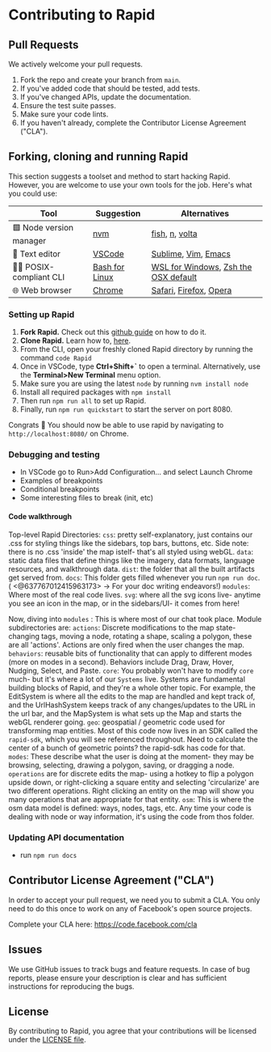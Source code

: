 # Contributing to Rapid

## Pull Requests
We actively welcome your pull requests.

1. Fork the repo and create your branch from `main`.
2. If you've added code that should be tested, add tests.
3. If you've changed APIs, update the documentation.
4. Ensure the test suite passes.
5. Make sure your code lints.
6. If you haven't already, complete the Contributor License Agreement ("CLA").

## Forking, cloning and running Rapid

This section suggests a toolset and method to start hacking Rapid. However, you are welcome to use your own tools for the job. Here's what you could use:

| Tool | Suggestion | Alternatives |
|---|---|---|
| 🟩 Node version manager | [nvm](https://github.com/nvm-sh/nvm) | [fish](https://github.com/jorgebucaran/nvm.fish), [n](https://github.com/tj/n), [volta](https://github.com/volta-cli/volta) |
| 📝 Text editor | [VSCode](https://code.visualstudio.com/) | [Sublime](https://www.sublimetext.com/), [Vim](https://www.vim.org/), [Emacs](https://www.gnu.org/software/emacs/) |
| 🧑‍💻 POSIX-compliant CLI | [Bash for Linux](https://www.gnu.org/software/bash/) | [WSL for Windows](https://learn.microsoft.com/en-us/windows/wsl/install), [Zsh the OSX default](https://www.zsh.org/) |
| 🌐 Web browser | [Chrome](https://www.google.com/chrome/) | [Safari](https://www.apple.com/safari/), [Firefox](https://www.mozilla.org/en-US/firefox/new/), [Opera](https://www.opera.com/) |

### Setting up Rapid

1. **Fork Rapid.** Check out this [github guide](https://docs.github.com/en/get-started/quickstart/fork-a-repo) on how to do it.
2. **Clone Rapid.** Learn how to, [here](https://docs.github.com/en/repositories/creating-and-managing-repositories/cloning-a-repository).
3. From the CLI, open your freshly cloned Rapid directory by running the command `code Rapid`
4. Once in VSCode, type **Ctrl+Shift+`** to open a terminal. Alternatively, use the **Terminal>New Terminal** menu option.
5. Make sure you are using the latest `node` by running `nvm install node`
6. Install all required packages with `npm install`
7. Then run `npm run all` to set up Rapid.
8. Finally, run `npm run quickstart` to start the server on port 8080.

Congrats 🎉 You should now be able to use rapid by navigating to `http://localhost:8080/` on Chrome.

### Debugging and testing
- In VSCode go to Run>Add Configuration... and select Launch Chrome
- Examples of breakpoints
- Conditional breakpoints
- Some interesting files to break (init, etc)

#### Code walkthrough

Top-level Rapid Directories: 
`css`: pretty self-explanatory, just contains our .css for styling things like the sidebars, top bars, buttons, etc. Side note: there is no .css 'inside' the map istelf- that's all styled using webGL. 
`data`: static data files that define things like the imagery, data formats, language resources, and walkthrough data. 
`dist`: the folder that all the built artifacts get served from. 
`docs`: This folder gets filled whenever you run `npm run doc`. ( <@637767012415963173> -> For your doc writing endeavors!)
`modules`: Where most of the real code lives. 
`svg`: where all the svg icons live- anytime you see an icon in the map, or in the sidebars/UI- it comes from here!

Now, diving into `modules` : This is where most of our chat took place. Module subdirectories are: 
`actions`: Discrete modifications to the map state- changing tags, moving a node, rotating a shape, scaling a polygon, these are all 'actions'.  Actions are only fired when the user changes the map. 
`behaviors`: reusable bits of functionality that can apply to different modes (more on modes in a second). Behaviors include Drag, Draw, Hover, Nudging, Select, and Paste.
`core`: You probably won't have to modify `core` much- but it's where a lot of our `Systems` live. Systems are fundamental building blocks of Rapid, and they're a whole other topic. For example, the EditSystem is where all the edits to the map are handled and kept track of, and the UrlHashSystem keeps track of any changes/updates to the URL in the url bar, and the MapSystem is what sets up the Map and starts the webGL 
renderer going. 
`geo`: geospatial / geometric code used for transforming map entities. Most of this code now lives in an SDK called the `rapid-sdk`, which you will see referenced throughout. Need to calculate the center of a bunch of geometric points? the rapid-sdk has code for that. 
`modes`: These describe what the user is doing at the moment- they may be browsing, selecting, drawing a polygon, saving, or dragging a node.
`operations` are for discrete edits the map- using a hotkey to flip a polygon upside down, or right-clicking a square entity and selecting 'circularize' are two different operations. Right clicking an entity on the map will show you many operations that are appropriate for that entity. 
`osm`: This is where the osm data model is defined: ways, nodes, tags, etc. Any time your code is dealing with node or way information, it's using the code from thos folder.

### Updating API documentation
- run `npm run docs`

## Contributor License Agreement ("CLA")
In order to accept your pull request, we need you to submit a CLA. You only need
to do this once to work on any of Facebook's open source projects.

Complete your CLA here: <https://code.facebook.com/cla>

## Issues
We use GitHub issues to track bugs and feature requests. In case of bug reports, please ensure your description is clear and has sufficient instructions for reproducing the bugs.

## License
By contributing to Rapid, you agree that your contributions will be licensed under the [LICENSE file](LICENSE.md).
